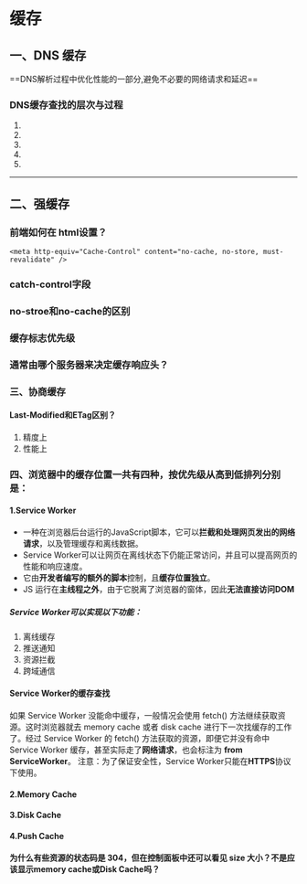 # 缓存

## 一、DNS 缓存
==DNS解析过程中优化性能的一部分,避免不必要的网络请求和延迟==

### DNS缓存查找的层次与过程

1. 


2. 

3. 

4. 

5. 

---

## 二、强缓存

### 前端如何在 html设置？
`<meta http-equiv="Cache-Control" content="no-cache, no-store, must-revalidate" />`

### catch-control字段

### no-stroe和no-cache的区别

### 缓存标志优先级

### 通常由哪个服务器来决定缓存响应头？

### 三、协商缓存

#### Last-Modified和ETag区别？

1. 精度上
2. 性能上

### 四、浏览器中的缓存位置一共有四种，按优先级从高到低排列分别是：

#### 1.Service Worker
- 一种在浏览器后台运行的JavaScript脚本，它可以**拦截和处理网页发出的网络请求**，以及管理缓存和离线数据。
- Service Worker可以让网页在离线状态下仍能正常访问，并且可以提高网页的性能和响应速度。
- 它由**开发者编写的额外的脚本**控制，且**缓存位置独立**。
- JS 运行在**主线程之外**，由于它脱离了浏览器的窗体，因此**无法直接访问DOM**

##### Service Worker可以实现以下功能：

1. 离线缓存
2. 推送通知
3. 资源拦截
4. 跨域通信

#### Service Worker的缓存查找
如果 Service Worker 没能命中缓存，一般情况会使用 fetch() 方法继续获取资源。这时浏览器就去 memory cache 或者 disk cache 进行下一次找缓存的工作了。经过 Service Worker 的 fetch() 方法获取的资源，即便它并没有命中 Service Worker 缓存，甚至实际走了**网络请求**，也会标注为 **from ServiceWorker**。
注意：为了保证安全性，Service Worker只能在**HTTPS**协议下使用。

#### 2.Memory Cache

#### 3.Disk Cache

#### 4.Push Cache

#### 为什么有些资源的状态码是 304，但在控制面板中还可以看见 size 大小？不是应该显示memory cache或Disk Cache吗？